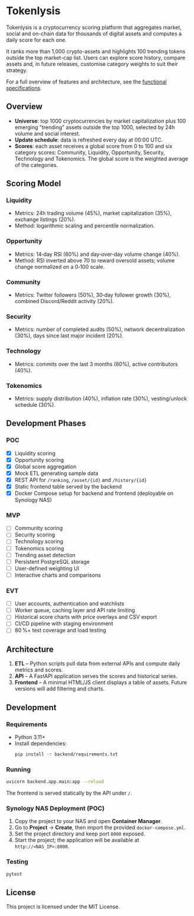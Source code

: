 # Tokenlysis

Tokenlysis is a cryptocurrency scoring platform that aggregates market, social and on-chain data for thousands of digital assets and computes a daily score for each one.

It ranks more than 1,000 crypto-assets and highlights 100 trending tokens outside the top market-cap list. Users can explore score history, compare assets and, in future releases, customise category weights to suit their strategy.

For a full overview of features and architecture, see the [functional specifications](Functional_specs.md).

## Overview

- **Universe**: top 1000 cryptocurrencies by market capitalization plus 100 emerging "trending" assets outside the top 1000, selected by 24h volume and social interest.
- **Update schedule**: data is refreshed every day at 00:00 UTC.
- **Scores**: each asset receives a global score from 0 to 100 and six category scores: Community, Liquidity, Opportunity, Security, Technology and Tokenomics. The global score is the weighted average of the categories.

## Scoring Model

### Liquidity
- Metrics: 24h trading volume (45%), market capitalization (35%), exchange listings (20%).
- Method: logarithmic scaling and percentile normalization.

### Opportunity
- Metrics: 14‑day RSI (60%) and day‑over‑day volume change (40%).
- Method: RSI inverted above 70 to reward oversold assets; volume change normalized on a 0‑100 scale.

### Community
- Metrics: Twitter followers (50%), 30‑day follower growth (30%), combined Discord/Reddit activity (20%).

### Security
- Metrics: number of completed audits (50%), network decentralization (30%), days since last major incident (20%).

### Technology
- Metrics: commits over the last 3 months (60%), active contributors (40%).

### Tokenomics
- Metrics: supply distribution (40%), inflation rate (30%), vesting/unlock schedule (30%).

## Development Phases

### POC
- [x] Liquidity scoring
- [x] Opportunity scoring
- [x] Global score aggregation
- [x] Mock ETL generating sample data
- [x] REST API for `/ranking`, `/asset/{id}` and `/history/{id}`
- [x] Static frontend table served by the backend
- [x] Docker Compose setup for backend and frontend (deployable on Synology NAS)

### MVP
- [ ] Community scoring
- [ ] Security scoring
- [ ] Technology scoring
- [ ] Tokenomics scoring
- [ ] Trending asset detection
- [ ] Persistent PostgreSQL storage
- [ ] User-defined weighting UI
- [ ] Interactive charts and comparisons

### EVT
- [ ] User accounts, authentication and watchlists
- [ ] Worker queue, caching layer and API rate limiting
- [ ] Historical score charts with price overlays and CSV export
- [ ] CI/CD pipeline with staging environment
- [ ] 80 %+ test coverage and load testing

## Architecture

1. **ETL** – Python scripts pull data from external APIs and compute daily metrics and scores.
2. **API** – A FastAPI application serves the scores and historical series.
3. **Frontend** – A minimal HTML/JS client displays a table of assets. Future versions will add filtering and charts.

## Development

### Requirements

- Python 3.11+
- Install dependencies:
  ```bash
  pip install -r backend/requirements.txt
  ```

### Running

```bash
uvicorn backend.app.main:app --reload
```

The frontend is served statically by the API under `/`.

### Synology NAS Deployment (POC)

1. Copy the project to your NAS and open **Container Manager**.
2. Go to **Project** → **Create**, then import the provided `docker-compose.yml`.
3. Set the project directory and keep port `8000` exposed.
4. Start the project; the application will be available at `http://<NAS_IP>:8000`.

### Testing

```bash
pytest
```

## License

This project is licensed under the MIT License.

